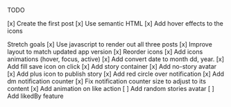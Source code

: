 TODO

[x] Create the first post
[x] Use semantic HTML
[x] Add hover effects to the icons

Stretch goals
[x] Use javascript to render out all three posts
[x] Improve layout to match updated app version
[x] Reorder icons
[x] Add icons animations (hover, focus, active)
[x] Add convert date to month dd, year.
[x] Add fill save icon on click
[x] Add story container
[x] Add no-story avatar
[x] Add plus icon to publish story
[x] Add red circle over notification
[x] Add dm notification counter
[x] Fix notification counter size to adjust to its content
[x] Add animation on like action
[ ] Add random stories avatar
[ ] Add likedBy feature


